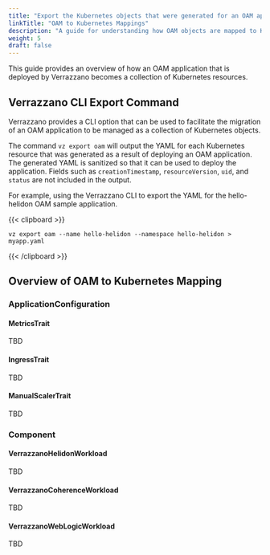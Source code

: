```yaml
---
title: "Export the Kubernetes objects that were generated for an OAM application"
linkTitle: "OAM to Kubernetes Mappings"
description: "A guide for understanding how OAM objects are mapped to Kubernetes objects"
weight: 5
draft: false
---
```


This guide provides an overview of how an OAM application that is deployed by Verrazzano becomes a collection of Kubernetes resources.

## Verrazzano CLI Export Command

Verrazzano provides a CLI option that can be used to facilitate the migration of an OAM application to be managed as a collection of Kubernetes objects.  

The command `vz export oam` will output the YAML for each Kubernetes resource that was generated as a result of deploying an OAM application.  The generated YAML is sanitized so that it can be used to deploy the application.  Fields such as `creationTimestamp`, `resourceVersion`, `uid`, and `status` are not included in the  output.

For example, using the Verrazzano CLI to export the YAML for the hello-helidon OAM sample application.  

{{< clipboard >}}
<div class="highlight">

```
vz export oam --name hello-helidon --namespace hello-helidon > myapp.yaml
```
</div>
{{< /clipboard >}}

## Overview of OAM to Kubernetes Mapping

### ApplicationConfiguration

#### MetricsTrait

TBD

#### IngressTrait

TBD

#### ManualScalerTrait

TBD

### Component

#### VerrazzanoHelidonWorkload

TBD

#### VerrazzanoCoherenceWorkload

TBD

#### VerrazzanoWebLogicWorkload

TBD


